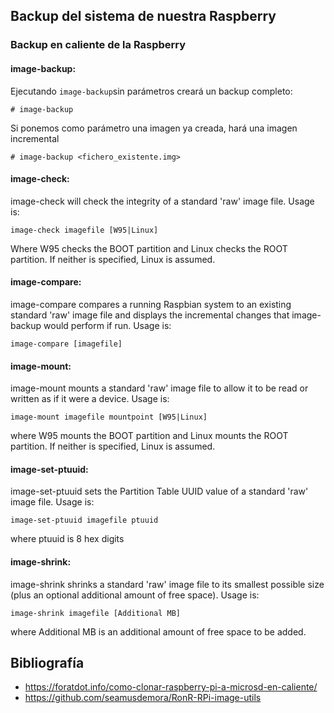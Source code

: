 ## Backup del sistema de nuestra Raspberry

### Backup en caliente de la Raspberry

#### image-backup:

Ejecutando `image-backup`sin parámetros creará un backup completo:

    # image-backup

Si ponemos como parámetro una imagen ya creada, hará una imagen incremental

    # image-backup <fichero_existente.img>

#### image-check:
image-check will check the integrity of a standard 'raw' image file. Usage is:

    image-check imagefile [W95|Linux]

Where W95 checks the BOOT partition and Linux checks the ROOT partition. If neither is specified, Linux is assumed.

#### image-compare:

image-compare compares a running Raspbian system to an existing standard 'raw' image file and displays the incremental changes that image-backup would perform if run. Usage is:

    image-compare [imagefile]

#### image-mount:

image-mount mounts a standard 'raw' image file to allow it to be read or written as if it were a device. Usage is:

    image-mount imagefile mountpoint [W95|Linux]

where W95 mounts the BOOT partition and Linux mounts the ROOT partition. If neither is specified, Linux is assumed.

#### image-set-ptuuid:

image-set-ptuuid sets the Partition Table UUID value of a standard 'raw' image file. Usage is:

    image-set-ptuuid imagefile ptuuid

where ptuuid is 8 hex digits

#### image-shrink:

image-shrink shrinks a standard 'raw' image file to its smallest possible size (plus an optional additional amount of free space). Usage is:

    image-shrink imagefile [Additional MB]

where Additional MB is an additional amount of free space to be added.

Bibliografía
------------
 * https://foratdot.info/como-clonar-raspberry-pi-a-microsd-en-caliente/
 * https://github.com/seamusdemora/RonR-RPi-image-utils